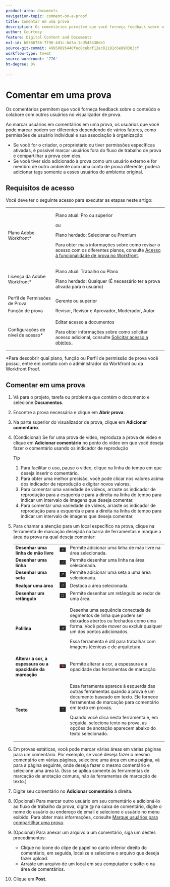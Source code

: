 ```yaml
---
product-area: documents
navigation-topic: comment-on-a-proof
title: Comentar em uma prova
description: Os comentários permitem que você forneça feedback sobre o conteúdo e colabore com outros usuários no visualizador de prova.
author: Courtney
feature: Digital Content and Documents
exl-id: b0386786-7f90-4d1c-bd3a-1cd545430de1
source-git-commit: 49950895440fec8cebdf12ec81191c6e890383cf
workflow-type: tm+mt
source-wordcount: '776'
ht-degree: 0%

---
```


# Comentar em uma prova

Os comentários permitem que você forneça feedback sobre o conteúdo e colabore com outros usuários no visualizador de prova.

Ao marcar usuários em comentários em uma prova, os usuários que você pode marcar podem ser diferentes dependendo de vários fatores, como permissões de usuário individual e sua associação à organização:

* Se você for o criador, o proprietário ou tiver permissões específicas ativadas, é possível marcar usuários fora do fluxo de trabalho de prova e compartilhar a prova com eles.
* Se você tiver sido adicionado à prova como um usuário externo e for membro de outro ambiente com uma conta de prova diferente, poderá adicionar tags somente a esses usuários do ambiente original. <!--For more information, see [Proofing collaboration limitations with people outside of your organization](../../../../review-and-approve-work/proofing/tips-tricks-and-troubleshooting/collaboration-with-members-outside-of-your-organization.md)-->

## Requisitos de acesso

Você deve ter o seguinte acesso para executar as etapas neste artigo:

<table style="table-layout:auto"> 
 <col> 
 <col> 
 <tbody> 
  <tr> 
   <td role="rowheader">Plano Adobe Workfront*</td> 
   <td> <p>Plano atual: Pro ou superior</p> <p>ou</p> <p>Plano herdado: Selecionar ou Premium</p> <p>Para obter mais informações sobre como revisar o acesso com os diferentes planos, consulte <a href="/help/quicksilver/administration-and-setup/manage-workfront/configure-proofing/access-to-proofing-functionality.md" class="MCXref xref">Acesso à funcionalidade de prova no Workfront</a>.</p> </td> 
  </tr> 
  <tr> 
   <td role="rowheader">Licença da Adobe Workfront*</td> 
   <td> <p>Plano atual: Trabalho ou Plano</p> <p>Plano herdado: Qualquer (É necessário ter a prova ativada para o usuário)</p> </td> 
  </tr> 
  <tr> 
   <td role="rowheader">Perfil de Permissões de Prova </td> 
   <td>Gerente ou superior</td> 
  </tr> 
  <tr> 
   <td role="rowheader">Função de prova</td> 
   <td>Revisor, Revisor e Aprovador, Moderador, Autor</td> 
  </tr> 
  <tr> 
   <td role="rowheader">Configurações de nível de acesso*</td> 
   <td> <p>Editar acesso a documentos</p> <p>Para obter informações sobre como solicitar acesso adicional, consulte <a href="../../../../workfront-basics/grant-and-request-access-to-objects/request-access.md" class="MCXref xref">Solicitar acesso a objetos </a>.</p> </td> 
  </tr> 
 </tbody> 
</table>

&#42;Para descobrir qual plano, função ou Perfil de permissão de prova você possui, entre em contato com o administrador da Workfront ou da Workfront Proof.

## Comentar em uma prova

1. Vá para o projeto, tarefa ou problema que contém o documento e selecione **Documentos**.
1. Encontre a prova necessária e clique em **Abrir prova**.

1. Na parte superior do visualizador de prova, clique em **Adicionar comentário**.
1. (Condicional) Se for uma prova de vídeo, reproduza a prova de vídeo e clique em **Adicionar comentário** no ponto do vídeo em que você deseja fazer o comentário usando os indicador de reprodução

   >[!TIP]
   >
   >1. Para facilitar o uso, pause o vídeo, clique na linha do tempo em que deseja inserir o comentário.
   >1. Para obter uma melhor precisão, você pode clicar nos valores acima dos indicador de reprodução e digitar novos valores.
   >1. Para comentar uma variedade de vídeos, arraste os indicador de reprodução para a esquerda e para a direita na linha do tempo para indicar um intervalo de imagens que deseja comentar.
   >1. Para comentar uma variedade de vídeos, arraste os indicador de reprodução para a esquerda e para a direita na linha do tempo para indicar um intervalo de imagens que deseja comentar.


1. Para chamar a atenção para um local específico na prova, clique na ferramenta de marcação desejada na barra de ferramentas e marque a área da prova na qual deseja comentar:

   <table style="table-layout:auto"> 
    <col> 
    <col> 
    <col> 
    <tbody> 
     <tr> 
      <td role="rowheader"><strong>Desenhar uma linha de mão livre</strong> </td> 
      <td> <img src="assets/freehand-line.png"> </td> 
      <td>Permite adicionar uma linha de mão livre na área selecionada.</td> 
     </tr> 
     <tr> 
      <td role="rowheader"><strong>Desenhar uma linha</strong> </td> 
      <td> <img src="assets/line.png"> </td> 
      <td>Permite desenhar uma linha na área selecionada.</td> 
     </tr> 
     <tr> 
      <td role="rowheader"><strong>Desenhar uma seta</strong> </td> 
      <td> <img src="assets/arrow.png"> </td> 
      <td>Permite adicionar uma seta a uma área selecionada.</td> 
     </tr> 
     <tr> 
      <td role="rowheader"><strong>Realçar uma área</strong> </td> 
      <td> <img src="assets/highlight.png"> </td> 
      <td>Destaca a área selecionada.</td> 
     </tr> 
     <tr> 
      <td role="rowheader"><strong>Desenhar um retângulo</strong> </td> 
      <td> <img src="assets/rectangle.png"> </td> 
      <td>Permite desenhar um retângulo ao redor de uma área.</td> 
     </tr> 
     <tr> 
      <td role="rowheader"><strong>Polilina</strong> </td> 
      <td> <img src="assets/polyline.png"> </td> 
      <td> <p>Desenha uma sequência conectada de segmentos de linha que podem ser deixados abertos ou fechados como uma forma. Você pode mover ou excluir qualquer um dos pontos adicionados. </p> <p>Essa ferramenta é útil para trabalhar com imagens técnicas e de arquitetura.</p> </td> 
     </tr> 
     <tr> 
      <td role="rowheader"><strong>Alterar a cor, a espessura ou a opacidade da marcação</strong> </td> 
      <td> <img src="assets/change-color.png"> </td> 
      <td>Permite alterar a cor, a espessura e a opacidade das ferramentas de marcação.</td> 
     </tr> 
     <tr> 
      <td role="rowheader"><strong>Texto</strong> </td> 
      <td> <img src="assets/copy-of-text.png"> </td> 
      <td> <p>Essa ferramenta aparece à esquerda das outras ferramentas quando a prova é um documento baseado em texto. Ele fornece ferramentas de marcação para comentário em texto em provas. <br></p> <p>Quando você clica nesta ferramenta e, em seguida, seleciona texto na prova, as opções de anotação aparecem abaixo do texto selecionado.<br></p> </td> 
     </tr> 
    </tbody> 
   </table>

1. Em provas estáticas, você pode marcar várias áreas em várias páginas para um comentário. Por exemplo, se você deseja fazer o mesmo comentário em várias páginas, selecione uma área em uma página, vá para a página seguinte, onde deseja fazer o mesmo comentário e selecione uma área lá. (Isso se aplica somente às ferramentas de marcação de anotação comuns, não às ferramentas de marcação de texto.)
1. Digite seu comentário no **Adicionar comentário** à direita.
1. (Opcional) Para marcar outro usuário em seu comentário e adicioná-lo ao fluxo de trabalho da prova, digite @ na caixa de comentário, digite o nome do usuário ou endereço de email e selecione o usuário no menu exibido. Para obter mais informações, consulte [Marque usuários para compartilhar uma prova](../../../../review-and-approve-work/proofing/reviewing-proofs-within-workfront/comment-on-a-proof/tag-users-to-share-proof.md).
1. (Opcional) Para anexar um arquivo a um comentário, siga um destes procedimentos:

   * Clique no ícone do clipe de papel no canto inferior direito do comentário, em seguida, localize e selecione o arquivo que deseja fazer upload.
   * Arraste um arquivo de um local em seu computador e solte-o na área de comentários.

1. Clique em **Post**.
